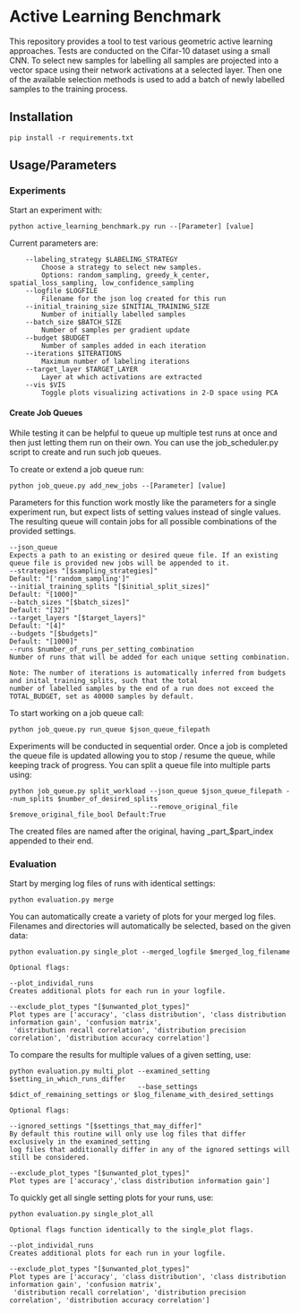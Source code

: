 # Active Learning Benchmark
This repository provides a tool to test various geometric active learning approaches. Tests are conducted on the Cifar-10 dataset using a small CNN.
To select new samples for labelling all samples are projected into a vector space using their network activations at a selected layer. 
Then one of the available selection methods is used to add a batch of newly labelled samples to the training process.

## Installation
```
pip install -r requirements.txt
```
## Usage/Parameters
### Experiments
Start an experiment with:
```
python active_learning_benchmark.py run --[Parameter] [value]
```
Current parameters are:
```
    --labeling_strategy $LABELING_STRATEGY
        Choose a strategy to select new samples. 
        Options: random_sampling, greedy_k_center, spatial_loss_sampling, low_confidence_sampling
    --logfile $LOGFILE
        Filename for the json log created for this run
    --initial_training_size $INITIAL_TRAINING_SIZE
        Number of initially labelled samples
    --batch_size $BATCH_SIZE
        Number of samples per gradient update
    --budget $BUDGET
        Number of samples added in each iteration
    --iterations $ITERATIONS
        Maximum number of labeling iterations
    --target_layer $TARGET_LAYER
        Layer at which activations are extracted
    --vis $VIS
        Toggle plots visualizing activations in 2-D space using PCA
```
#### Create Job Queues
While testing it can be helpful to queue up multiple test runs at once and then just letting them run on their own.
You can use the job_scheduler.py script to create and run such job queues.

To create or extend a job queue run: 
```
python job_queue.py add_new_jobs --[Parameter] [value]
```
Parameters for this function work mostly like the parameters for a single experiment run, but expect lists of setting 
values instead of single values. The resulting queue will contain jobs for all possible combinations of the provided settings.

```
--json_queue 
Expects a path to an existing or desired queue file. If an existing queue file is provided new jobs will be appended to it.
--strategies "[$sampling_strategies]"
Default: "['random_sampling']"
--initial_training_splits "[$initial_split_sizes]"
Default: "[1000]"
--batch_sizes "[$batch_sizes]"
Default: "[32]"
--target_layers "[$target_layers]"
Default: "[4]"
--budgets "[$budgets]"
Default: "[1000]"
--runs $number_of_runs_per_setting_combination
Number of runs that will be added for each unique setting combination.

Note: The number of iterations is automatically inferred from budgets and inital_training_splits, such that the total 
number of labelled samples by the end of a run does not exceed the TOTAL_BUDGET, set as 40000 samples by default.
```

To start working on a job queue call:
```
python job_queue.py run_queue $json_queue_filepath
```
Experiments will be conducted in sequential order. Once a job is completed the queue file is updated allowing you to 
stop / resume the queue, while keeping track of progress.
You can split a queue file into multiple parts using:
```
python job_queue.py split_workload --json_queue $json_queue_filepath --num_splits $number_of_desired_splits 
                                   --remove_original_file $remove_original_file_bool Default:True
```
The created files are named after the original, having \_part_$part_index appended to their end.


### Evaluation

Start by merging log files of runs with identical settings:
```
python evaluation.py merge
```
You can automatically create a variety of plots for your merged log files.
Filenames and directories will automatically be selected, based on the given data:
```
python evaluation.py single_plot --merged_logfile $merged_log_filename

Optional flags:

--plot_individal_runs
Creates additional plots for each run in your logfile.

--exclude_plot_types "[$unwanted_plot_types]"
Plot types are ['accuracy', 'class distribution', 'class distribution information gain', 'confusion matrix',
 'distribution recall correlation', 'distribution precision correlation', 'distribution accuracy correlation']
```
To compare the results for multiple values of a given setting, use:
```
python evaluation.py multi_plot --examined_setting $setting_in_which_runs_differ 
                                --base_settings $dict_of_remaining_settings or $log_filename_with_desired_settings

Optional flags:

--ignored_settings "[$settings_that_may_differ]"
By default this routine will only use log files that differ exclusively in the examined_setting
log files that additionally differ in any of the ignored settings will still be considered.

--exclude_plot_types "[$unwanted_plot_types]"
Plot types are ['accuracy','class distribution information gain']
```
To quickly get all single setting plots for your runs, use:
```
python evaluation.py single_plot_all 

Optional flags function identically to the single_plot flags.

--plot_individal_runs
Creates additional plots for each run in your logfile.

--exclude_plot_types "[$unwanted_plot_types]"
Plot types are ['accuracy', 'class distribution', 'class distribution information gain', 'confusion matrix',
 'distribution recall correlation', 'distribution precision correlation', 'distribution accuracy correlation']
```

